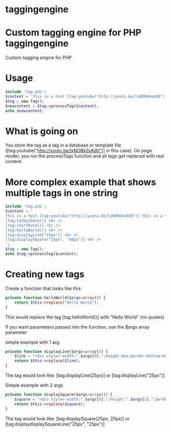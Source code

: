 taggingengine
=============

Custom tagging engine for PHP
taggingengine
=============

Custom tagging engine for PHP


Usage
================
```php
include 'tag.php';
$content = 'this is a test [tag:youtube("http://youtu.be/lxNORk0vKd0")] this is a test';
$tag = new Tag();
$newcontent = $tag->processTag($content);
echo $newcontent;
```

What is going on
=======================
You store the tag as a tag in a database or template file ([tag:youtube("http://youtu.be/lxNORk0vKd0")] in this case).
On page render, you run the processTags function and all tags get replaced with real content.



More complex example that shows multiple tags in one string 
=========================
```php
include 'tag.php';
$content = '
this is a test [tag:youtube("http://youtu.be/lxNORk0vKd0")] this is a test <br />
[tag:todaysDate()] <br />
[tag:shortDate()] <br />
[tag:helloWorld()] <br />
[tag:displayLine("25px")] <br />
[tag:displaySquare("25px", "60px")] <br />
';
$tag = new Tag();
echo $tag->processTag($content);
```


Creating new tags
=============
Create a function that looks like this:
```php
private function helloWorld($args=array()) {
    return $this->replace("Hello World");
}
```
This would replace the tag [tag:helloWorld()] with "Hello World" (no quotes)

If you want parameters passed into the function, use the $args array parameter

simple example with 1 arg
```php
private function displayLine($args=array()) {
    $line = "<div style='width:".$args[0].";height:0px;border-bottom:#000 1px solid;' ></div>";
    return $this->replace($line);
}
```
The tag would look like: [tag:displayLine(25px)] or [tag:displayLine("25px")]

Simple example with 2 args
```php
private function displaySquare($args=array()) {
    $square = "<div style='width:".$args[0].";height:".$args[1].";border:#000 1px solid;' ></div>";
    return $this->replace($square);
}
```
The tag would look like: [tag:displaySquare(25px, 25px)] or [tag:displaydisplaySquareLine("25px", "25px")]
